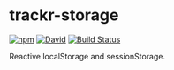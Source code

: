 # trackr-storage

[![npm](https://img.shields.io/npm/v/trackr-storage.svg)](https://www.npmjs.com/package/trackr-storage) [![David](https://img.shields.io/david/tyler-johnson/trackr-storage.svg)](https://david-dm.org/tyler-johnson/trackr-storage) [![Build Status](https://travis-ci.org/tyler-johnson/trackr-storage.svg?branch=master)](https://travis-ci.org/tyler-johnson/trackr-storage) 

Reactive localStorage and sessionStorage.
